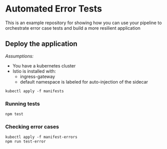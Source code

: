 # Automated Error Tests

This is an example repository for showing how you can use your pipeline to orchestrate error case tests and build a more resilient application


## Deploy the application

*Assumptions:*
* You have a kubernetes cluster
* Istio is installed with:
  *  ingress-gateway
  * default namespace is labeled for auto-injection of the sidecar
```
kubectl apply -f manifests
```

### Running tests

`npm test`

### Checking error cases

```
kubectl apply -f manifest-errors
npm run test-error
```